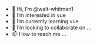 - 👋 Hi, I’m @walt-whitman1
- 👀 I’m interested in vue
- 🌱 I’m currently learning vue
- 💞️ I’m looking to collaborate on ...
- 📫 How to reach me ...

<!---
walt-whitman1/walt-whitman1 is a ✨ special ✨ repository because its `README.md` (this file) appears on your GitHub profile.
You can click the Preview link to take a look at your changes.
--->
